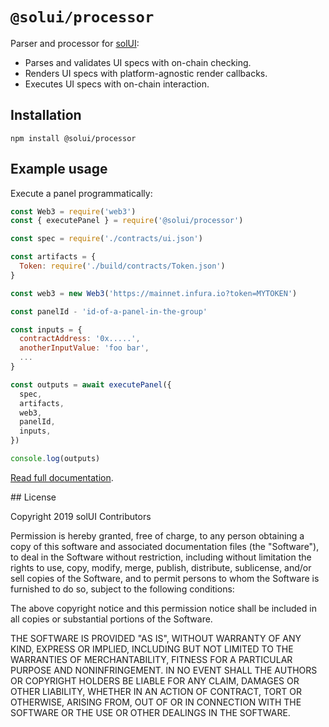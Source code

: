 # `@solui/processor`

Parser and processor for [solUI](https://solui.dev):

* Parses and validates UI specs with on-chain checking.
* Renders UI specs with platform-agnostic render callbacks.
* Executes UI specs with on-chain interaction.

## Installation

```shell
npm install @solui/processor
```

## Example usage

Execute a panel programmatically:

```js
const Web3 = require('web3')
const { executePanel } = require('@solui/processor')

const spec = require('./contracts/ui.json')

const artifacts = {
  Token: require('./build/contracts/Token.json')
}

const web3 = new Web3('https://mainnet.infura.io?token=MYTOKEN')

const panelId - 'id-of-a-panel-in-the-group'

const inputs = {
  contractAddress: '0x.....',
  anotherInputValue: 'foo bar',
  ...
}

const outputs = await executePanel({
  spec,
  artifacts,
  web3,
  panelId,
  inputs,
})

console.log(outputs)
```

[Read full documentation](https://solui.dev/docs/processor).

## License

Copyright 2019 solUI Contributors

Permission is hereby granted, free of charge, to any person obtaining a copy of this software and associated documentation files (the "Software"), to deal in the Software without restriction, including without limitation the rights to use, copy, modify, merge, publish, distribute, sublicense, and/or sell copies of the Software, and to permit persons to whom the Software is furnished to do so, subject to the following conditions:

The above copyright notice and this permission notice shall be included in all copies or substantial portions of the Software.

THE SOFTWARE IS PROVIDED "AS IS", WITHOUT WARRANTY OF ANY KIND, EXPRESS OR IMPLIED, INCLUDING BUT NOT LIMITED TO THE WARRANTIES OF MERCHANTABILITY, FITNESS FOR A PARTICULAR PURPOSE AND NONINFRINGEMENT. IN NO EVENT SHALL THE AUTHORS OR COPYRIGHT HOLDERS BE LIABLE FOR ANY CLAIM, DAMAGES OR OTHER LIABILITY, WHETHER IN AN ACTION OF CONTRACT, TORT OR OTHERWISE, ARISING FROM, OUT OF OR IN CONNECTION WITH THE SOFTWARE OR THE USE OR OTHER DEALINGS IN THE SOFTWARE.

